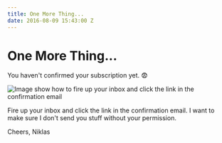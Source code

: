 ```yaml
---
title: One More Thing...
date: 2016-08-09 15:43:00 Z
---
```


# One More Thing...

You haven't confirmed your subscription yet. 😨

![Image show how to fire up your inbox and click the link in the confirmation email](/uploads/confirm-link_mail-mockup.svg)

Fire up your inbox and click the link in the confirmation email. I want to make sure I don't send you stuff without your permission.

Cheers,
Niklas